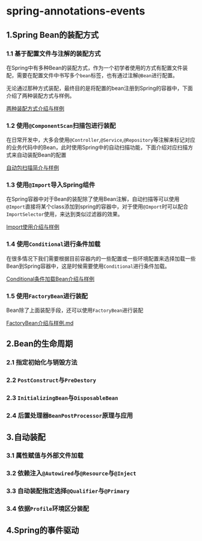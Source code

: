 # spring-annotations-events

## 1.Spring Bean的装配方式

### 1.1 基于配置文件与注解的装配方式

在Spring中有多种Bean的装配方式，作为一个初学者使用的方式有配置文件装配，需要在配置文件中书写多个`bean`标签，也有通过注解`@Bean`进行配置。

无论通过那种方式装配，最终目的是将配置的bean注册到Spring的容器中，下面介绍了两种装配方式与样例。

[两种装配方式介绍与样例](book/spring-bean-config.md)

### 1.2 使用`@ComponentScan`扫描包进行装配

在日常开发中，大多会使用`@Controller`,`@Service`,`@Repository`等注解来标记对应的业务代码中的Bean，此时使用Spring中的自动扫描功能，下面介绍对应扫描方式来自动装配Bean的配置

[自动包扫描简介与样例](book/spring-component-scan.md)


### 1.3 使用`@Import`导入Spring组件

在Spring容器中对于Bean的装配除了使用Bean注解，自动扫描等可以使用`@Import`直接将某个class添加到spring的容器中，对于使用`@Import`时可以配合`ImportSelector`使用，来达到类似过滤器的效果。

[Import使用介绍与样例](book/spring-imports.md)

### 1.4 使用`Conditional`进行条件加载

在很多情况下我们需要根据目前容器内的一些配置或一些环境配置来选择加载一些Bean到Spring容器中，这是时候需要使用`Conditional`进行条件加载。

[Conditional条件加载Bean介绍与样例](book/spring-conditional.md)

### 1.5 使用`FactoryBean`进行装配

Bean除了上面装配手段，还可以使用`FactoryBean`进行装配

[FactoryBean介绍与样例.md](book%2Fspring-factory-bean.md)

## 2.Bean的生命周期

### 2.1 指定初始化与销毁方法

### 2.2 `PostConstruct`与`PreDestory`

### 2.3 `InitializingBean`与`DisposableBean`

### 2.4 后置处理器`BeanPostProcessor`原理与应用


## 3.自动装配

### 3.1 属性赋值与外部文件加载

### 3.2 依赖注入`@Autowired`与`@Resource`与`@Inject`

### 3.3 自动装配指定选择`@Qualifier`与`@Primary`

### 3.4 依据`Profile`环境区分装配


## 4.Spring的事件驱动